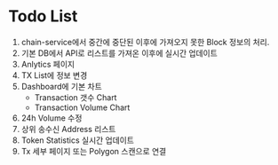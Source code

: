 # Todo List

1. chain-service에서 중간에 중단된 이후에 가져오지 못한 Block 정보의 처리.
2. 기본 DB에서 API로 리스트를 가져온 이후에 실시간 업데이트
3. Anlytics 페이지
4. TX List에 정보 변경
5. Dashboard에 기본 차트
   - Transaction 갯수 Chart
   - Transaction Volume Chart
6. 24h Volume 수정
7. 상위 송수신 Address 리스트
8. Token Statistics 실시간 업데이트
9. Tx 세부 페이지 또는 Polygon 스캔으로 연결
